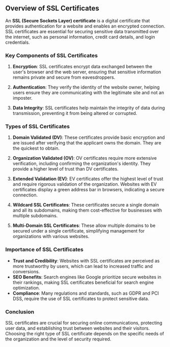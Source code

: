 ## Overview of SSL Certificates

An **SSL (Secure Sockets Layer) certificate** is a digital certificate that provides authentication for a website and enables an encrypted connection. SSL certificates are essential for securing sensitive data transmitted over the internet, such as personal information, credit card details, and login credentials.

### Key Components of SSL Certificates

1. **Encryption**: SSL certificates encrypt data exchanged between the user's browser and the web server, ensuring that sensitive information remains private and secure from eavesdroppers.

2. **Authentication**: They verify the identity of the website owner, helping users ensure they are communicating with the legitimate site and not an imposter.

3. **Data Integrity**: SSL certificates help maintain the integrity of data during transmission, preventing it from being altered or corrupted.

### Types of SSL Certificates

1. **Domain Validated (DV)**: These certificates provide basic encryption and are issued after verifying that the applicant owns the domain. They are the quickest to obtain.

2. **Organization Validated (OV)**: OV certificates require more extensive verification, including confirming the organization's identity. They provide a higher level of trust than DV certificates.

3. **Extended Validation (EV)**: EV certificates offer the highest level of trust and require rigorous validation of the organization. Websites with EV certificates display a green address bar in browsers, indicating a secure connection.

4. **Wildcard SSL Certificates**: These certificates secure a single domain and all its subdomains, making them cost-effective for businesses with multiple subdomains.

5. **Multi-Domain SSL Certificates**: These allow multiple domains to be secured under a single certificate, simplifying management for organizations with various websites.

### Importance of SSL Certificates

- **Trust and Credibility**: Websites with SSL certificates are perceived as more trustworthy by users, which can lead to increased traffic and conversions.
- **SEO Benefits**: Search engines like Google prioritize secure websites in their rankings, making SSL certificates beneficial for search engine optimization.
- **Compliance**: Many regulations and standards, such as GDPR and PCI DSS, require the use of SSL certificates to protect sensitive data.

### Conclusion

SSL certificates are crucial for securing online communications, protecting user data, and establishing trust between websites and their visitors. Choosing the right type of SSL certificate depends on the specific needs of the organization and the level of security required.